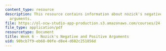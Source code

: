 ```yaml
---
content_type: resource
description: This resource contains information about nozick's negative and positive
  arguments.
file: https://ol-ocw-studio-app-production.s3.amazonaws.com/courses/24-04j-justice-spring-2012/90bcb7f9eb6800fed8e4d602c251856d_MIT24_04JS12_Week6.pdf
file_type: application/pdf
resourcetype: Document
title: Week 6 - Nozick's Negative and Positive Arguments
uid: 90bcb7f9-eb68-00fe-d8e4-d602c251856d
---
```

